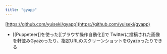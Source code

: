 ```yaml
---
title: "gyapp"
---
```


[https://github.com/yuiseki/gyapp](https://github.com/yuiseki/gyapp)
- [[Puppeteer]]を使った[[ブラウザ操作自動化]]で Twitterに投稿された画像を軒並みGyazoったり、指定URLのスクリーンショットをGyazoったりできる
